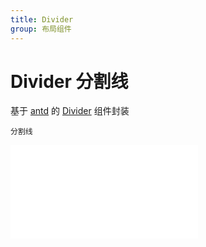 ```yaml
---
title: Divider
group: 布局组件
---
```


# Divider 分割线

基于 <a href="https://ant-design.antgroup.com/index-cn" target="_blank">antd</a> 的 <a href="https://ant-design.antgroup.com/components/divider-cn" target="_blank">Divider</a> 组件封装

<code src='./components/Divider.tsx'>分割线</code>

<embed src="./index.md#L16-L20"></embed>
